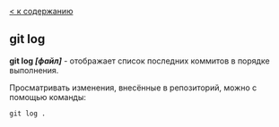 [< к содержанию](./readme.md)

## git log

**git log *[файл]*** - отображает список последних коммитов в порядке выполнения.

Просматривать изменения, внесённые в репозиторий, можно с помощью команды: 

```bash=
git log .
```